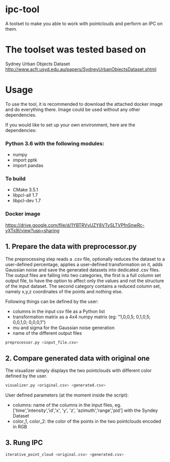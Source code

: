 # ipc-tool
A toolset to make you able to work with pointclouds and perform an IPC on them.

# The toolset was tested based on
Sydney Urban Objects Dataset
http://www.acfr.usyd.edu.au/papers/SydneyUrbanObjectsDataset.shtml


# Usage
To use the tool, it is recommended to download the attached docker image and do everything there. Image could be used without any other dependencies.

If you would like to set up your own environment, here are the dependencies:

### Python 3.6 with the following modules:
* numpy
* import pptk
* import pandas

### To build 
* CMake 3.5.1
* libpcl-all 1.7
* libpcl-dev 1.7

### Docker image
https://drive.google.com/file/d/1YBTRVvUZY8VTySLTVPfnSnwRc-yXTs9l/view?usp=sharing

## 1. Prepare the data with preprocessor.py

The preprocessing step reads a .csv file, optionally reduces the dataset to a user-defined percentage, applies a user-defined transformation on it, adds Gaussian noise and save the generated datasets into dedicated .csv files. The output files are falling into two categories, the first is a full column set output file, to have the option to affect only the values and not the structure of the input dataset. The second category contains a reduced column set, namely x,y,z coordinates of the points and nothing else.

Following things can be defined by the user:
* columns in the input csv file as a Python list
* transformation matrix as a 4x4 numpy matrix (eg: "1,0,0,5; 0,1,0,5; 0,0,1,0; 0,0,0,1")
* mu and sigma for the Gaussian noise generation
* name of the different output files

```bash
preprocessor.py <input_file.csv>
```


## 2. Compare generated data with original one

The visualizer simply displays the two pointclouds with different color defined by the user.

```bash
visualizer.py <original.csv> <generated.csv>
```

User defined parameters (at the moment inside the script):
* columns: name of the columns in the input files, eg. ['time','intensity','id','x', 'y', 'z', 'azimuth','range','pid'] with the Syndey Dataset
* color_1, color_2: the color of the points in the two pointclouds encoded in RGB

## 3. Rung IPC 

```bash
iterative_point_cloud <original.csv> <generated.csv>
```
